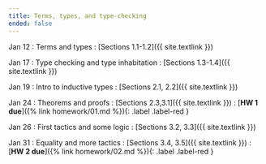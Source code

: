 ```yaml
---
title: Terms, types, and type-checking
ended: false
---
```


Jan 12 
: Terms and types
  : [Sections 1.1-1.2]({{ site.textlink }})  

Jan 17 
: Type checking and type inhabitation 
  : [Sections 1.3-1.4]({{ site.textlink }})  

Jan 19 
: Intro to inductive types
  : [Sections 2.1, 2.2]({{ site.textlink }})

Jan 24 
: Theorems and proofs
  : [Sections 2.3,3.1]({{ site.textlink }}) 
: [**HW 1 due**]({% link homework/01.md %}){: .label .label-red }

Jan 26 
: First tactics and some logic
  : [Sections 3.2, 3.3]({{ site.textlink }})

Jan 31 
: Equality and more tactics
  : [Sections 3.4, 3.5]({{ site.textlink }}) 
: [**HW 2 due**]({% link homework/02.md %}){: .label .label-red }
